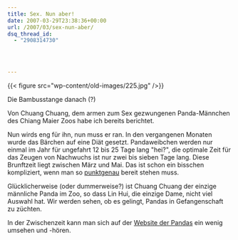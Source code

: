```yaml
---
title: Sex. Nun aber!
date: 2007-03-29T23:38:36+00:00
url: /2007/03/sex-nun-aber/
dsq_thread_id:
  - "2908314730"




---
```

<div class="flickr">
  {{< figure src="wp-content/old-images/225.jpg" />}}

  <p>
    Die Bambusstange danach (?)
  </p>
</div>

Von Chuang Chuang, dem armen zum Sex gezwungenen Panda-Männchen des Chiang Maier Zoos habe ich bereits berichtet.

Nun wirds eng für ihn, nun muss er ran. In den vergangenen Monaten wurde das Bärchen auf eine Diät gesetzt. Pandaweibchen werden nur einmal im Jahr für ungefahrt 12 bis 25 Tage lang "hei?", die optimale Zeit für das Zeugen von Nachwuchs ist nur zwei bis sieben Tage lang. Diese Brunftzeit liegt zwischen März und Mai. Das ist schon ein bisschen kompliziert, wenn man so [punktgenau][1] bereit stehen muss.

Glücklicherweise (oder dummerweise?) ist Chuang Chuang der einzige männliche Panda im Zoo, so dass Lin Hui, die einzige Dame, nicht viel Auswahl hat. Wir werden sehen, ob es gelingt, Pandas in Gefangenschaft zu züchten.

In der Zwischenzeit kann man sich auf der [Website der Pandas][2] ein wenig umsehen und -hören.

 [1]: http://library.thinkquest.org/27396/oestrus.htm
 [2]: http://www.pandainthailand.com/index.asp
